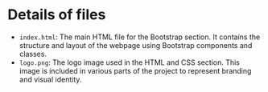 # Details of files

- `index.html`: The main HTML file for the Bootstrap section. It contains the structure and layout of the webpage using Bootstrap components and classes.
- `logo.png`: The logo image used in the HTML and CSS section. This image is included in various parts of the project to represent branding and visual identity.
